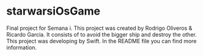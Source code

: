 # starwarsiOsGame
Final project for Semana i. This project was created by Rodrigo Oliveros &amp; Ricardo Garcia. It consists of to avoid the bigger ship and destroy the other. This project was developing by Swift. In the README file you can find more information.
